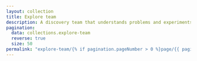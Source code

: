 ```yaml
---
layout: collection
title: Explore team
description: A discovery team that understands problems and experiments with solutions
pagination:
  data: collections.explore-team
  reverse: true
  size: 50
permalink: "explore-team/{% if pagination.pageNumber > 0 %}page/{{ pagination.pageNumber + 1 }}{% endif %}/"
---
```

